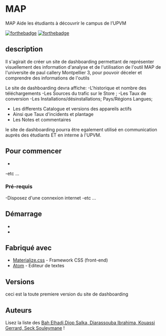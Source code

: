 # MAP
MAP Aide les étudiants à découvrir le campus de l’UPVM

[![forthebadge](http://forthebadge.com/images/badges/built-with-love.svg)](http://forthebadge.com)  [![forthebadge](http://forthebadge.com/images/badges/powered-by-electricity.svg)](http://forthebadge.com)

## description

Il s'agirait de créer un site de dashboarding permettant de représenter visuellement des information d'analyse et de l'utilisation de l'outil MAP de l'universite de paul callery Montpellier 3, pour pouvoir déceler et comprendre des informations de l'outils 

Le site de dashboarding devra affiche:
-L'historique et nombre des téléchargements
-Les Sources du trafic sur le Store ;
-Les Taux de conversion 
-Les Installations/désinstallations; Pays/Régions Langues;
- Les differents Catalogue et versions des appareils actifs 
- Ainsi que Taux d'incidents et plantage 
- Les Notes et commentaires

le site de dashboarding pourra être egalement utilisé en communication auprès des étudiants ET en interne à l'UPVM.

## Pour commencer

-
-etc ...

### Pré-requis

-Disposez d'une connexion internet
-etc ...


## Démarrage

-
-

## Fabriqué avec

* [Materialize.css](http://materializecss.com) - Framework CSS (front-end)
* [Atom](https://atom.io/) - Editeur de textes


## Versions

ceci est la toute premiere version du site de dashboarding

## Auteurs

Lisez la liste des [Bah Elhadj,Diop Salka, Diarassouba Ibrahima, Kouassi Gerrard, Seck Souleymane](https://github.com/your/project/contributors) !







